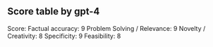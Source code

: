 ## Score table by gpt-4
Score: 
Factual accuracy: 9
Problem Solving / Relevance: 9
Novelty / Creativity: 8
Specificity: 9
Feasibility: 8